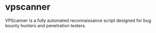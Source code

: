 # vpscanner
VPScanner is a fully automated reconnaissance script designed for bug bounty hunters and penetration testers. 
